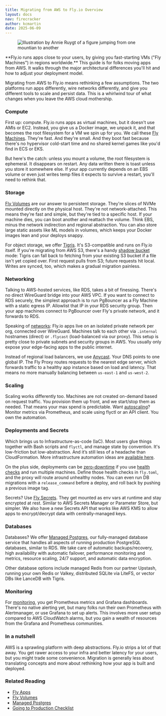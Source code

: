 ```yaml
---
title: Migrating from AWS to Fly.io Overview
layout: docs
nav: firecracker
author: kcmartin
date: 2025-06-09
---
```


<figure class="flex justify-center">
  <img src="/static/images/migrating-from-aws.png" alt="Illustration by Annie Ruygt of a figure jumping from one mountian to another" class="w-full max-w-lg mx-auto">
</figure>

<div class="callout">
**Fly.io runs apps close to your users, by giving you fast-starting VMs ("Fly Machines") in regions worldwide.** This guide is for folks moving apps from AWS. It walks through the major architectural differences you'll hit and how to adjust your deployment model.
</div>


Migrating from AWS to Fly.io means rethinking a few assumptions. The two platforms run apps differently, wire networks differently, and give you different tools to scale and persist data. This is a whirlwind tour of what changes when you leave the AWS cloud mothership.

### Compute

First up: compute. Fly.io runs apps as virtual machines, but it doesn't use AMIs or EC2. Instead, you give us a Docker image, we unpack it, and that becomes the root filesystem for a VM we spin up for you. We call these [Fly Machines](/docs/machines/overview/). They're fast. And they're small. And they boot fast because there's no hypervisor cold-start time and no shared kernel games like you'd find in ECS or EKS.

But here's the catch: unless you mount a volume, the root filesystem is ephemeral. It disappears on restart. Any data written there is toast unless you store it somewhere else. If your app currently depends on an EBS volume or even just writes temp files it expects to survive a restart, you'll need to rethink that.

### Storage

[Fly Volumes](/docs/volumes/overview/) are our answer to persistent storage. They're slices of NVMe mounted directly on the physical host. They're not network-attached. This means they're fast and simple, but they're tied to a specific host. If your machine dies, you can boot another and reattach the volume. Think EBS, minus the network indirection and regional abstraction. You can also store large static assets like ML models in volumes, which keeps your Docker images lean and your deploys snappy.

For object storage, we offer [Tigris](/docs/tigris/). It's S3-compatible and runs on Fly.io itself. If you're migrating from AWS S3, there's a handy [shadow bucket](/docs/tigris/#migrating-to-tigris-with-shadow-buckets) mode: Tigris can fall back to fetching from your existing S3 bucket if a file isn't yet copied over. First request pulls from S3; future requests hit local. Writes are synced, too, which makes a gradual migration painless.

### Networking

Talking to AWS-hosted services, like RDS, takes a bit of finessing. There's no direct WireGuard bridge into your AWS VPC. If you want to connect to RDS securely, the simplest approach is to run PgBouncer as a Fly Machine with a static egress IP. Allowlist that IP in your RDS security group. Then your app machines connect to PgBouncer over Fly's private network, and it forwards to RDS.

Speaking of [networks](/docs/networking/): Fly.io apps live on an isolated private network per org, connected over WireGuard. Machines talk to each other via `.internal` hostnames (direct) or `.flycast` (load-balanced via our proxy). This setup is pretty close to private subnets and security groups in AWS. You usually only expose your edge-facing apps to the public internet.

Instead of regional load balancers, we use [Anycast](/docs/networking/services/#anycast-ip-addresses). Your DNS points to one global IP. The Fly Proxy routes requests to the nearest edge server, which forwards traffic to a healthy app instance based on load and latency. That means no more manually balancing between `us-east-1` and `us-west-2`.

### Scaling

Scaling works differently too. Machines are not created on-demand based on request traffic. You provision them up front, and we start/stop them as needed. That means your max spend is predictable. Want [autoscaling](/docs/reference/autoscaling/)? Monitor metrics via Prometheus, and scale using flyctl or an API client. You own the automation.

### Deployments and Secrets

Which brings us to Infrastructure-as-code (IaC). Most users glue things together with Bash scripts and `flyctl`, and manage state by convention. It's low-friction but low-abstraction. And it’s still less of a headache than CloudFormation. More infrastructure automation ideas are [available here](/docs/blueprints/infra-automation-without-terraform/).

On the plus side, deployments can be [zero-downtime](/docs/blueprints/seamless-deployments/) if you use [health checks](/docs/reference/health-checks/) and run multiple machines. Define those health checks in `fly.toml`, and the proxy will route around unhealthy nodes. You can even run DB migrations with a `release_command` before a deploy, and roll back by pushing a previous image tag.

Secrets? Use [Fly Secrets](/docs/apps/secrets/). They get mounted as env vars at runtime and stay encrypted at rest. Similar to AWS Secrets Manager or Parameter Store, but simpler. We also have a new Secrets API that works like AWS KMS to allow apps to encrypt/decrypt data with centrally-managed keys.

### Databases

Databases? We offer [Managed Postgres](/docs/mpg/), our fully-managed database service that handles all aspects of running production PostgreSQL databases, similar to RDS. We take care of automatic backups/recovery, high availability with automatic failover, performance monitoring and metrics, resource scaling, 24/7 support, and automatic data encryption. 
 
Other database options include managed Redis from our partner Upstash, running your own Redis or Valkey, distributed SQLite via LiteFS, or vector DBs like LanceDB with Tigris.

### Monitoring

For [monitoring](/docs/monitoring/metrics/), you get Prometheus metrics and Grafana dashboards. There's no native alerting yet, but many folks run their own Prometheus with Alertmanager, or use Grafana to set up alerts. This involves more user setup compared to AWS CloudWatch alarms, but you gain a wealth of resources from the Grafana and Prometheus communities.

### In a nutshell

AWS is a sprawling platform with deep abstractions. Fly.io strips a lot of that away. You get rawer access to your infra and better latency for your users, but you might trade some convenience. Migration is generally less about translating concepts and more about rethinking how your app is built and deployed.

###  Related Reading

- [Fly Apps](/docs/apps/overview/)
- [Fly Volumes](/docs/volumes/overview/)
- [Managed Postgres](/docs/mpg/)
- [Going to Production Checklist](/docs/apps/going-to-production/)